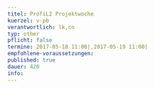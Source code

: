 ```yaml
---
titel: ProfiL2 Projektwoche
kuerzel: v-pb
verantwortlich: lk,cn
typ: other
pflicht: false
termine: 2017-05-18 11:00|,2017-05-19 11:00|
empfohlene-voraussetzungen: 
published: true
dauer: 420
info:
---
```



